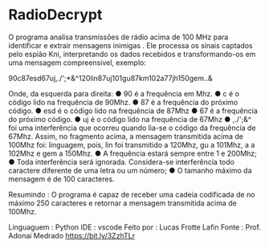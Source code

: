 # RadioDecrypt 

O programa analisa transmissões de rádio acima de 100 MHz para identificar e extrair mensagens inimigas . Ele processa os sinais captados pelo espião Kni, interpretando os dados recebidos e transformando-os em uma mensagem compreensível, exemplo:

90c87esd67uj,./';*&^120lin87uj101gu87km102a77jh150gem..&


Onde, da esquerda para direita:
● 90 é a frequência em Mhz.
● c é o código lido na frequência de 90Mhz.
● 87 é a frequência do próximo código.
● esd é o código lido na frequência de 87Mhz
● 67 é a frequência do próximo código.
● uj é o código lido na frequência de 67Mhz
● ,./';&^ foi uma interferência que ocorreu quando lia-se o código da frequência de 67Mhz.
Assim, no fragmento acima, a mensagem transmitida acima de 100Mhz foi: linguagem,
pois, lin foi transmitido a 120Mhz, gu a 101Mhz, a a 102Mhz e gem a 150Mhz.
● A frequência estará sempre entre 1 e 200Mhz;
● Toda interferência será ignorada. Considera-se interferência todo caractere
diferente de uma letra ou um número;
● O tamanho máximo da mensagem é de 100 caracteres.

Resumindo :
O programa é capaz de receber uma cadeia codificada de no máximo 250 caracteres e retornar a
mensagem transmitida acima de 100Mhz.

Linguaguem : Python
IDE : vscode
Feito por : Lucas Frotte Lafin
Fonte : Prof. Adonai Medrado https://bit.ly/3ZzhTLr
